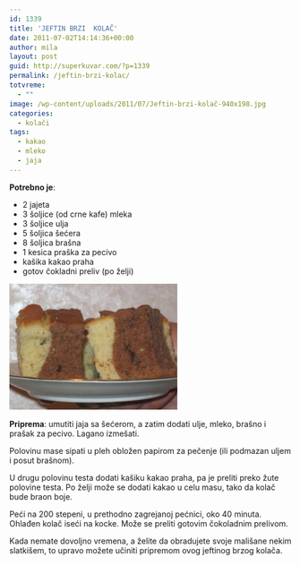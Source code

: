 ```yaml
---
id: 1339
title: 'JEFTIN BRZI  KOLAČ'
date: 2011-07-02T14:14:36+00:00
author: mila
layout: post
guid: http://superkuvar.com/?p=1339
permalink: /jeftin-brzi-kolac/
totvreme:
  - ""
image: /wp-content/uploads/2011/07/Jeftin-brzi-kolač-940x198.jpg
categories:
  - kolači
tags:
  - kakao
  - mleko
  - jaja
---
```

**Potrebno je**:

  * 2 jajeta
  * 3 šoljice (od crne kafe) mleka
  * 3 šoljice ulja
  * 5 šoljica šećera
  * 8 šoljica brašna
  * 1 kesica praška za pecivo
  * kašika kakao praha
  * gotov čokladni preliv (po želji)

<img class="alignnone size-medium wp-image-2529" title="Jeftin brzi kolač" src="/wp-content/uploads/2011/07/Jeftin-brzi-kolač-300x225.jpg" alt="" width="300" height="225" /> 

**Priprema**: umutiti jaja sa šećerom, a zatim dodati ulje, mleko, brašno i prašak za pecivo. Lagano izmešati.

Polovinu mase sipati u pleh obložen papirom za pečenje (ili podmazan uljem i posut brašnom).

U drugu polovinu testa dodati kašiku kakao praha, pa je preliti preko žute polovine testa. Po želji može se dodati kakao u celu masu, tako da kolač bude braon boje.

Peći na 200 stepeni, u prethodno zagrejanoj pećnici, oko 40 minuta. Ohlađen kolač iseći na kocke. Može se preliti gotovim čokoladnim prelivom.

Kada nemate dovoljno vremena, a želite da obradujete svoje mališane nekim slatkišem, to upravo možete učiniti pripremom ovog jeftinog brzog kolača.